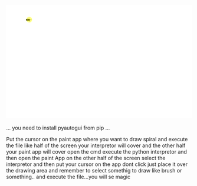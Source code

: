 ![](DrawerGif.gif)

...
you need to install pyautogui from pip
...

Put the cursor on the paint app where you want to draw spiral and execute the file
like half of the screen your interpretor will cover and the other half your paint app will cover
open the cmd execute the python interpretor and then open the paint App on the other half of the screen 
select the interpretor and then put your cursor on the app dont click just place it over the drawing area and remember to select somethig to draw like brush or something..
and execute the file...you will se magic



